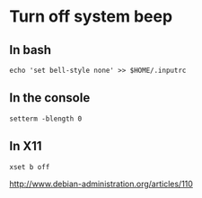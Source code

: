 Turn off system beep
====================

In bash
-------

    echo 'set bell-style none' >> $HOME/.inputrc

In the console
--------------

    setterm -blength 0

In X11
------

    xset b off

http://www.debian-administration.org/articles/110
